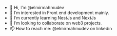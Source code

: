 - 👋 Hi, I’m @elmirmahmudev
- 👀 I’m interested in Front end development mainly.
- 🌱 I’m currently learning NestJs and NextJs
- 💞️ I’m looking to collaborate on web3 projects.
- 📫 How to reach me: @elmirmahmudev on linkedin

<!---
elmirmahmudev/elmirmahmudev is a ✨ special ✨ repository because its `README.md` (this file) appears on your GitHub profile.
You can click the Preview link to take a look at your changes.
--->
